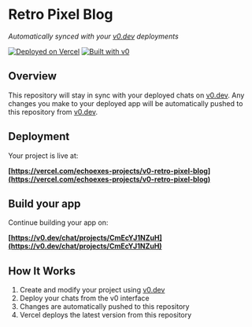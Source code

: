 # Retro Pixel Blog

*Automatically synced with your [v0.dev](https://v0.dev) deployments*

[![Deployed on Vercel](https://img.shields.io/badge/Deployed%20on-Vercel-black?style=for-the-badge&logo=vercel)](https://vercel.com/echoexes-projects/v0-retro-pixel-blog)
[![Built with v0](https://img.shields.io/badge/Built%20with-v0.dev-black?style=for-the-badge)](https://v0.dev/chat/projects/CmEcYJ1NZuH)

## Overview

This repository will stay in sync with your deployed chats on [v0.dev](https://v0.dev).
Any changes you make to your deployed app will be automatically pushed to this repository from [v0.dev](https://v0.dev).

## Deployment

Your project is live at:

**[https://vercel.com/echoexes-projects/v0-retro-pixel-blog](https://vercel.com/echoexes-projects/v0-retro-pixel-blog)**

## Build your app

Continue building your app on:

**[https://v0.dev/chat/projects/CmEcYJ1NZuH](https://v0.dev/chat/projects/CmEcYJ1NZuH)**

## How It Works

1. Create and modify your project using [v0.dev](https://v0.dev)
2. Deploy your chats from the v0 interface
3. Changes are automatically pushed to this repository
4. Vercel deploys the latest version from this repository